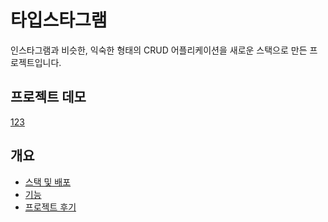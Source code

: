 # 타입스타그램

인스타그램과 비슷한, 익숙한 형태의 CRUD 어플리케이션을 새로운 스택으로 만든 프로젝트입니다.


## 프로젝트 데모

<a href="https://www.google.com/" target="_blank">123</a>

  
## 개요

 - [스택 및 배포](https://awesomeopensource.com/project/elangosundar/awesome-README-templates)
 - [기능](https://github.com/matiassingers/awesome-readme)
 - [프로젝트 후기](https://bulldogjob.com/news/449-how-to-write-a-good-readme-for-your-github-project)

